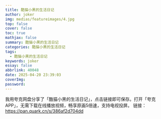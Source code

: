 ```yaml
---
title: 酷猫小黑的生活日记
author: joker
img: medias/featureimages/4.jpg
top: false
cover: false
toc: true
mathjax: false
summary: 酷猫小黑的生活日记
categories: 酷猫小黑的生活日记
tags:
  - 酷猫小黑的生活日记
keywords: joker
essay: false
abbrlink: 40048
date: 2025-04-20 23:39:03
coverImg:
password:
---
```


我用夸克网盘分享了「酷猫小黑的生活日记」，点击链接即可保存。打开「夸克APP」，无需下载在线播放视频，畅享原画5倍速，支持电视投屏。
链接：https://pan.quark.cn/s/386af2d704dd

